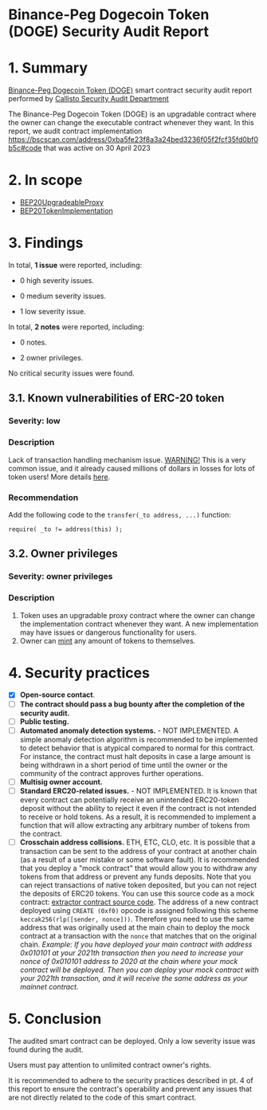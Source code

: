 #  Binance-Peg Dogecoin Token (DOGE) Security Audit Report

# 1. Summary

[Binance-Peg Dogecoin Token (DOGE)](https://bscscan.com/address/0xba2ae424d960c26247dd6c32edc70b295c744c43) smart contract security audit report performed by [Callisto Security Audit Department](https://github.com/EthereumCommonwealth/Auditing)

The Binance-Peg Dogecoin Token (DOGE) is an upgradable contract where the owner can change the executable contract whenever they want. In this report, we audit contract implementation https://bscscan.com/address/0xba5fe23f8a3a24bed3236f05f2fcf35fd0bf0b5c#code that was active on 30 April 2023

# 2. In scope

- [BEP20UpgradeableProxy](https://bscscan.com/address/0xba2ae424d960c26247dd6c32edc70b295c744c43#code)
- [BEP20TokenImplementation](https://bscscan.com/address/0xba5fe23f8a3a24bed3236f05f2fcf35fd0bf0b5c#code)

# 3. Findings

In total, **1 issue** were reported, including:

- 0 high severity issues.

- 0 medium severity issues.

- 1 low severity issue.

In total, **2 notes** were reported, including:

- 0 notes.

- 2 owner privileges.

No critical security issues were found.

## 3.1. Known vulnerabilities of ERC-20 token

### Severity: low

### Description

Lack of transaction handling mechanism issue. [WARNING!](https://gist.github.com/Dexaran/ddb3e89fe64bf2e06ed15fbd5679bd20)  This is a very common issue, and it already caused millions of dollars in losses for lots of token users! More details [here](https://docs.google.com/document/d/1Feh5sP6oQL1-1NHi-X1dbgT3ch2WdhbXRevDN681Jv4/edit).

### Recommendation

Add the following code to the `transfer(_to address, ...)` function:

```
require( _to != address(this) );

```

## 3.2. Owner privileges

### Severity: owner privileges

### Description

1. Token uses an upgradable proxy contract where the owner can change the implementation contract whenever they want. A new implementation may have issues or dangerous functionality for users.
2. Owner can [mint](https://bscscan.com/address/0xba5fe23f8a3a24bed3236f05f2fcf35fd0bf0b5c#code#L566) any amount of tokens to themselves.


# 4. Security practices

- [x] **Open-source contact**.
- [ ] **The contract should pass a bug bounty after the completion of the security audit.**
- [ ] **Public testing.**
- [ ] **Automated anomaly detection systems.** - NOT IMPLEMENTED. A simple anomaly detection algorithm is recommended to be implemented to detect behavior that is atypical compared to normal for this contract. For instance, the contract must halt deposits in case a large amount is being withdrawn in a short period of time until the owner or the community of the contract approves further operations.
- [ ] **Multisig owner account.**
- [ ] **Standard ERC20-related issues.** - NOT IMPLEMENTED. It is known that every contract can potentially receive an unintended ERC20-token deposit without the ability to reject it even if the contract is not intended to receive or hold tokens. As a result, it is recommended to implement a function that will allow extracting any arbitrary number of tokens from the contract.
- [ ] **Crosschain address collisions.** ETH, ETC, CLO, etc. It is possible that a transaction can be sent to the address of your contract at another chain (as a result of a user mistake or some software fault). It is recommended that you deploy a "mock contract" that would allow you to withdraw any tokens from that address or prevent any funds deposits. Note that you can reject transactions of native token deposited, but you can not reject the deposits of ERC20 tokens. You can use this source code as a mock contract: [extractor contract source code](https://github.com/EthereumCommonwealth/GNT-emergency-extractor-contract/blob/master/extractor.sol). The address of a new contract deployed using `CREATE (0xf0)` opcode is assigned following this scheme `keccak256(rlp([sender, nonce]))`. Therefore you need to use the same address that was originally used at the main chain to deploy the mock contract at a transaction with the `nonce` that matches that on the original chain. _Example: If you have deployed your main contract with address 0x010101 at your 2021th transaction then you need to increase your nonce of 0x010101 address to 2020 at the chain where your mock contract will be deployed. Then you can deploy your mock contract with your 2021th transaction, and it will receive the same address as your mainnet contract._

# 5. Conclusion

The audited smart contract can be deployed. Only a low severity issue was found during the audit.

Users must pay attention to unlimited contract owner's rights. 

It is recommended to adhere to the security practices described in pt. 4 of this report to ensure the contract's operability and prevent any issues that are not directly related to the code of this smart contract.

